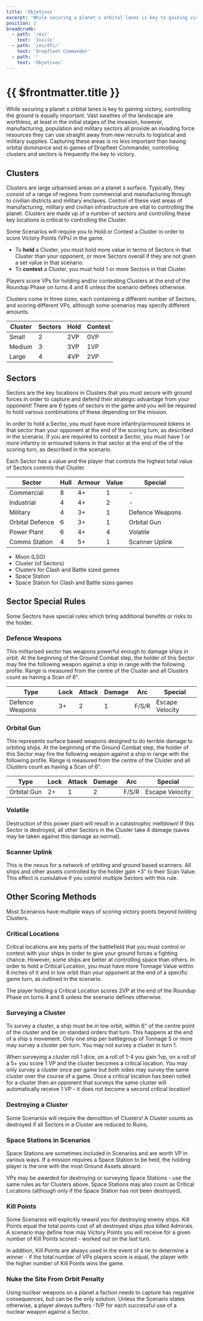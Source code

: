 ```yaml
---
title: 'Objetivos'
excerpt: 'While securing a planet s orbital lanes is key to gaining victory, controlling the ground is equally important.'
position: 2
breadcrumb:
  - path: '/es/'
    text: 'Inicio'
  - path: '/es/dfc/'
    text: 'Dropfleet Commander'
  - path: ''
    text: 'Objetivos'
---
```


# {{ $frontmatter.title }}

While securing a planet s orbital lanes is key to gaining victory, controlling the ground is equally important. Vast swathes of the landscape are worthless, at least in the initial stages of the invasion, however, manufacturing, population and military sectors all provide an invading force resources they can use straight away from new recruits to logistical and military supplies. Capturing these areas is no less important than having orbital dominance and in games of Dropfleet Commander, controlling clusters and sectors is frequently the key to victory.

## Clusters

Clusters are large urbanised areas on a planet s surface. Typically, they consist of a range of regions from commercial and manufacturing through to civilian districts and military enclaves. Control of these vast areas of manufacturing, military and civilian infrastructure are vital to controlling the planet. Clusters are made up of a number of sectors and controlling these key locations is critical to controlling the Cluster.

Some Scenarios will require you to Hold or Contest a Cluster in order to score Victory Points (VPs) in the game.

* To **hold** a Cluster, you must hold more value in terms of Sectors in that Cluster than your opponent, or more Sectors overall if they are not given a set value in that scenario.
* To **contest** a Cluster, you must hold 1 or more Sectors in that Cluster.

Players score VPs for holding and/or contesting Clusters at the end of the Roundup Phase on turns 4 and 6 unless the scenario defines otherwise.

Clusters come in three sizes, each containing a different number of Sectors, and scoring different VPs, although some scenarios may specify different amounts.

<table>
  <thead>
    <tr>
      <th>Cluster</th>
      <th>Sectors</th>
      <th>Hold</th>
      <th>Contest</th>
    </tr>
  </thead>
  <tbody>
    <tr>
      <td>Small</td>
      <td>2</td>
      <td>2VP</td>
      <td>0VP</td>
    </tr>
    <tr>
      <td>Medium</td>
      <td>3</td>
      <td>3VP</td>
      <td>1VP</td>
    </tr>
    <tr>
      <td>Large</td>
      <td>4</td>
      <td>4VP</td>
      <td>2VP</td>
    </tr>
  </tbody>
</table>

## Sectors

Sectors are the key locations in Clusters that you must secure with ground forces in order to capture and defend their strategic advantage from your opponent! There are 6 types of sectors in the game and you will be required to hold various combinations of these depending on the mission.

In order to hold a Sector, you must have more infantry/armoured tokens in that sector than your opponent at the end of the scoring turn, as described in the scenario. If you are required to contest a Sector, you must have 1 or more infantry or armoured tokens in that sector at the end of the of the scoring turn, as described in the scenario.

Each Sector has a value and the player that controls the highest total value of Sectors controls that Cluster.

<table>
  <thead>
    <tr>
      <th>Sector</th>
      <th>Hull</th>
      <th>Armour</th>
      <th>Value</th>
      <th>Special</th>
    </tr>
  </thead>
  <tbody>
    <tr>
      <td>Commercial</td>
      <td>8</td>
      <td>4+</td>
      <td>1</td>
      <td>-</td>
    </tr>
    <tr>
      <td>Industrial</td>
      <td>4</td>
      <td>4+</td>
      <td>2</td>
      <td>-</td>
    </tr>
    <tr>
      <td>Military</td>
      <td>4</td>
      <td>3+</td>
      <td>1</td>
      <td>Defence Weapons</td>
    </tr>
    <tr>
      <td>Orbital Defence</td>
      <td>6</td>
      <td>3+</td>
      <td>1</td>
      <td>Orbital Gun</td>
    </tr>
    <tr>
      <td>Power Plant</td>
      <td>6</td>
      <td>4+</td>
      <td>4</td>
      <td>Volatile</td>
    </tr>
    <tr>
      <td>Comms Station</td>
      <td>4</td>
      <td>5+</td>
      <td>1</td>
      <td>Scanner Uplink</td>
    </tr>
  </tbody>
</table>

* Moon (LSO)
* Cluster (of Sectors)
* Clusters for Clash and Battle sized games
* Space Station
* Space Station for Clash and Battle sizes games

## Sector Special Rules

Some Sectors have special rules which bring additional benefits or risks to the holder.

### Defence Weapons

This militarised sector has weapons powerful enough to damage ships in orbit. At the beginning of the Ground Combat step, the holder of this Sector may fire the following weapon against a ship in range with the following profile. Range is measured from the centre of the Cluster and all Clusters count as having a Scan of 6".

<table>
  <thead>
      <tr>
        <th>Type</th>
        <th>Lock</th>
        <th>Attack</th>
        <th>Damage</th>
        <th>Arc</th>
        <th>Special</th>
      </tr>
  </thead>
  <tbody>
      <tr>
        <td>Defence Weapons</td>
        <td>3+</td>
        <td>2</td>
        <td>1</td>
        <td>F/S/R</td>
        <td>Escape Velocity</td>
      </tr>
  </tbody>
</table>

### Orbital Gun

This represents surface based weapons designed to do terrible damage to orbiting ships. At the beginning of the Ground Combat step, the holder of this Sector may fire the following weapon against a ship in range with the following profile. Range is measured from the centre of the Cluster and all Clusters count as having a Scan of 6".

<table>
  <thead>
    <tr>
      <th>Type</th>
      <th>Lock</th>
      <th>Attack</th>
      <th>Damage</th>
      <th>Arc</th>
      <th>Special</th>
    </tr>
  </thead>
  <tbody>
    <tr>
      <td>Orbital Gun</td>
      <td>2+</td>
      <td>1</td>
      <td>2</td>
      <td>F/S/R</td>
      <td>Escape Velocity</td>
    </tr>
  </tbody>
</table>

### Volatile

Destruction of this power plant will result in a catastrophic meltdown! If this Sector is destroyed, all other Sectors in the Cluster take 4 damage (saves may be taken against this damage as normal).

### Scanner Uplink

This is the nexus for a network of orbiting and ground based scanners. All ships and other assets controlled by the holder gain +3" to their Scan Value. This effect is cumulative if you control multiple Sectors with this rule.

## Other Scoring Methods

Most Scenarios have multiple ways of scoring victory points beyond holding Clusters.

### Critical Locations

Critical locations are key parts of the battlefield that you must control or contest with your ships in order to give your ground forces a fighting chance. However, some ships are better at controlling space than others. In order to hold a Critical Location, you must have more Tonnage Value within 6 inches of it and in low orbit than your opponent at the end of a specific game turn, as outlined in the scenario.

The player holding a Critical Location scores 2VP at the end of the Roundup Phase on turns 4 and 6 unless the scenario defines otherwise.

### Surveying a Cluster

To survey a cluster, a ship must be in low orbit, within 6" of the centre point of the cluster and be on standard orders that turn. This happens at the end of a ship s movement. Only one ship per battlegroup of Tonnage 5 or more may survey a cluster per turn. You may not survey a cluster in turn 1.

When surveying a cluster roll 1 dice, on a roll of 1-4 you gain 1vp, on a roll of a 5+ you score 1 VP and the cluster becomes a critical location. You may only survey a cluster once per game but both sides may survey the same cluster over the course of a game. Once a critical location has been rolled for a cluster then an opponent that surveys the same cluster will automatically receive 1 VP - it does not become a second critical location!

### Destroying a Cluster

Some Scenarios will require the demolition of Clusters! A Cluster counts as destroyed if all Sectors in a Cluster are reduced to Ruins.

### Space Stations in Scenarios

Space Stations are sometimes included in Scenarios and are worth VP in various ways. If a mission requires a Space Station to be held, the holding player is the one with the most Ground Assets aboard.

VPs may be awarded for destroying or surveying Space Stations - use the same rules as for Clusters above. Space Stations may also count as Critical Locations (although only if the Space Station has not been destroyed).

### Kill Points

Some Scenarios will explicitly reward you for destroying enemy ships. Kill Points equal the total points cost of all destroyed ships plus killed Admirals. A scenario may define how may Victory Points you will receive for a given number of Kill Points scored - worked out on the last turn.

In addition, Kill Points are always used in the event of a tie to determine a winner - if the total number of VPs players score is equal, the player with the higher number of Kill Points wins the game.

### Nuke the Site From Orbit Penalty

Using nuclear weapons on a planet a faction needs to capture has negative consequences, but can be the only solution. Unless the Scenario states otherwise, a player always suffers -1VP for each successful use of a nuclear weapon against a Sector.
